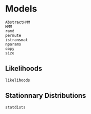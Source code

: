 # Models

```@docs
AbstractHMM
HMM
rand
permute
istransmat
nparams
copy
size
```

## Likelihoods

```@docs
likelihoods
```

## Stationnary Distributions

```@docs
statdists
```
